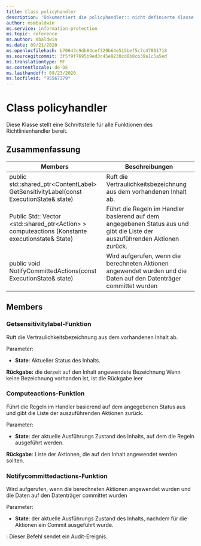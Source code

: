 ```yaml
---
title: Class policyhandler
description: 'Dokumentiert die policyhandler:: nicht definierte Klasse des Microsoft Information Protection (MIP) SDK.'
author: msmbaldwin
ms.service: information-protection
ms.topic: reference
ms.author: mbaldwin
ms.date: 09/21/2020
ms.openlocfilehash: b70643c9db84cef329b64e515bef5c7c47801718
ms.sourcegitcommit: 3f5f9f7695b9ed3c45e9230cd8b8cb39a1c5a5ed
ms.translationtype: MT
ms.contentlocale: de-DE
ms.lasthandoff: 09/23/2020
ms.locfileid: "95567379"
---
```

# <a name="class-policyhandler"></a>Class policyhandler 
Diese Klasse stellt eine Schnittstelle für alle Funktionen des Richtlinienhandler bereit.
  
## <a name="summary"></a>Zusammenfassung
 Members                        | Beschreibungen                                
--------------------------------|---------------------------------------------
public std::shared_ptr\<ContentLabel\> GetSensitivityLabel(const ExecutionState& state)  |  Ruft die Vertraulichkeitsbezeichnung aus dem vorhandenen Inhalt ab.
Public Std:: Vector \<std::shared_ptr\<Action\> \> computeactions (Konstante executionstate& State)  |  Führt die Regeln im Handler basierend auf dem angegebenen Status aus und gibt die Liste der auszuführenden Aktionen zurück.
public void NotifyCommittedActions(const ExecutionState& state)  |  Wird aufgerufen, wenn die berechneten Aktionen angewendet wurden und die Daten auf den Datenträger committet wurden
  
## <a name="members"></a>Members
  
### <a name="getsensitivitylabel-function"></a>Getsensitivitylabel-Funktion
Ruft die Vertraulichkeitsbezeichnung aus dem vorhandenen Inhalt ab.

Parameter:  
* **State**: Aktueller Status des Inhalts. 



  
**Rückgabe:** die derzeit auf den Inhalt angewendete Bezeichnung Wenn keine Bezeichnung vorhanden ist, ist die Rückgabe leer
  
### <a name="computeactions-function"></a>Computeactions-Funktion
Führt die Regeln im Handler basierend auf dem angegebenen Status aus und gibt die Liste der auszuführenden Aktionen zurück.

Parameter:  
* **State**: der aktuelle Ausführungs Zustand des Inhalts, auf dem die Regeln ausgeführt werden. 



  
**Rückgabe**: Liste der Aktionen, die auf den Inhalt angewendet werden sollten.
  
### <a name="notifycommittedactions-function"></a>Notifycommittedactions-Funktion
Wird aufgerufen, wenn die berechneten Aktionen angewendet wurden und die Daten auf den Datenträger committet wurden

Parameter:  
* **State**: der aktuelle Ausführungs Zustand des Inhalts, nachdem für die Aktionen ein Commit ausgeführt wurde. 


: Dieser Befehl sendet ein Audit-Ereignis.